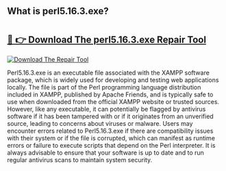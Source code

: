 ## What is perl5.16.3.exe? 

# <h2><a href="https://exedetect.com/download.php?perl5.16.3.exe">🔗 👉 Download The perl5.16.3.exe Repair Tool</a></h2>

[![Download The Repair Tool](https://exedetect.com/download-button.jpg)](https://exedetect.com/download.php?perl5.16.3.exe)

Perl5.16.3.exe is an executable file associated with the XAMPP software package, which is widely used for developing and testing web applications locally. The file is part of the Perl programming language distribution included in XAMPP, published by Apache Friends, and is typically safe to use when downloaded from the official XAMPP website or trusted sources. However, like any executable, it can potentially be flagged by antivirus software if it has been tampered with or if it originates from an unverified source, leading to concerns about viruses or malware. Users may encounter errors related to Perl5.16.3.exe if there are compatibility issues with their system or if the file is corrupted, which can manifest as runtime errors or failure to execute scripts that depend on the Perl interpreter. It is always advisable to ensure that your software is up to date and to run regular antivirus scans to maintain system security.